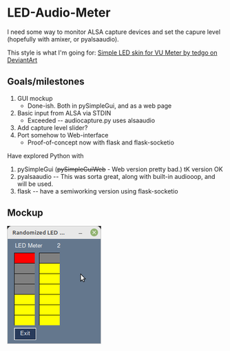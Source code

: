 # LED-Audio-Meter

I need some way to monitor ALSA capture devices and set the capure level (hopefully with amixer, or pyalsaaudio).

This style is what I'm going for:
[Simple LED skin for VU Meter by tedgo on DeviantArt](https://www.deviantart.com/tedgo/art/Simple-LED-skin-for-VU-Meter-556117014)

## Goals/milestones
1. GUI mockup
    * Done-ish.  Both in pySimpleGui, and as a web page
2. Basic input from ALSA via STDIN
    * Exceeded -- audiocapture.py uses alsaaudio
3. Add capture level slider?
4. Port somehow to Web-interface
    * Proof-of-concept now with flask and flask-socketio

Have explored Python with
1. pySimpleGui (~~pySimpleGuiWeb~~ - Web version pretty bad.)  tK version OK
2. pyalsaaudio -- This was sorta great, along with built-in audiooop, and will be used.
3. flask -- have a semiworking version using flask-socketio

## Mockup
![Mockup from LED_meter.py](assets/LED_meter-mockup.png)